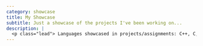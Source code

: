 ```yaml
---
category: showcase
title: My Showcase
subtitle: Just a showcase of the projects I've been working on...
description: |
  <p class="lead"> Languages showcased in projects/assignments: C++, C, Python, Javascript (including D3 and JQuery), Ruby on Rails, Java</p>
---
```

